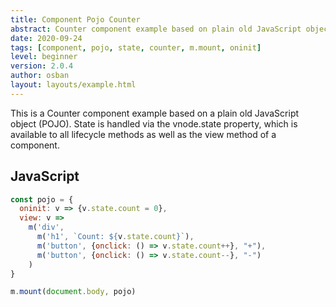 ```yaml
---
title: Component Pojo Counter
abstract: Counter component example based on plain old JavaScript object (POJO).
date: 2020-09-24
tags: [component, pojo, state, counter, m.mount, oninit]
level: beginner
version: 2.0.4
author: osban
layout: layouts/example.html
---
```


This is a Counter component example based on a plain old JavaScript object (POJO).
State is handled via the vnode.state property, which is available to all lifecycle methods as well as the view method of a component.

## JavaScript

~~~js
const pojo = {
  oninit: v => {v.state.count = 0},
  view: v =>
    m('div',
      m('h1', `Count: ${v.state.count}`),
      m('button', {onclick: () => v.state.count++}, "+"),
      m('button', {onclick: () => v.state.count--}, "-")
    )
}

m.mount(document.body, pojo)
~~~
